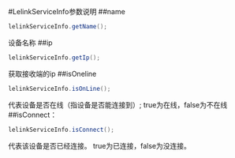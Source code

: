#LelinkServiceInfo参数说明
##name
```java
lelinkServiceInfo.getName();
```
设备名称
##ip
```java
lelinkServiceInfo.getIp();
```
获取接收端的ip
##isOneline
```java
lelinkServiceInfo.isOnLine();
```
代表设备是否在线（指设备是否能连接到）;
true为在线，false为不在线
##isConnect：
```java
lelinkServiceInfo.isConnect();
```
代表该设备是否已经连接。
true为已连接，false为没连接。
